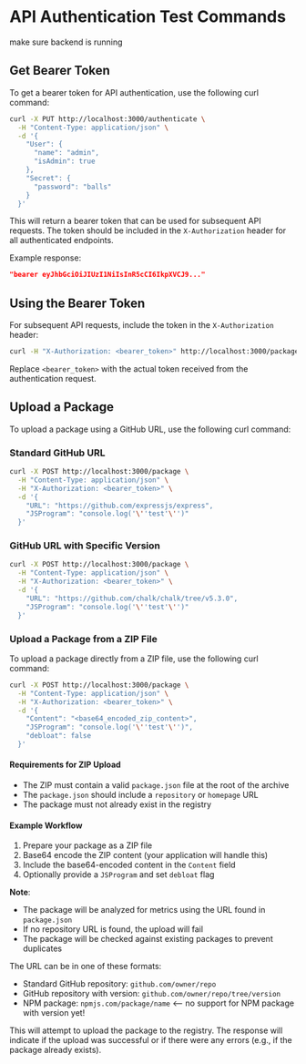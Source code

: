# API Authentication Test Commands
make sure backend is running
## Get Bearer Token
To get a bearer token for API authentication, use the following curl command:

```bash
curl -X PUT http://localhost:3000/authenticate \
  -H "Content-Type: application/json" \
  -d '{
    "User": {
      "name": "admin",
      "isAdmin": true
    },
    "Secret": {
      "password": "balls"
    }
  }'
```

This will return a bearer token that can be used for subsequent API requests. The token should be included in the `X-Authorization` header for all authenticated endpoints.

Example response:
```json
"bearer eyJhbGciOiJIUzI1NiIsInR5cCI6IkpXVCJ9..."
```

## Using the Bearer Token
For subsequent API requests, include the token in the `X-Authorization` header:

```bash
curl -H "X-Authorization: <bearer_token>" http://localhost:3000/package/{id}
```

Replace `<bearer_token>` with the actual token received from the authentication request.

## Upload a Package
To upload a package using a GitHub URL, use the following curl command:

### Standard GitHub URL
```bash
curl -X POST http://localhost:3000/package \
  -H "Content-Type: application/json" \
  -H "X-Authorization: <bearer_token>" \
  -d '{
    "URL": "https://github.com/expressjs/express",
    "JSProgram": "console.log('\''test'\'')"
  }'
```

### GitHub URL with Specific Version
```bash
curl -X POST http://localhost:3000/package \
  -H "Content-Type: application/json" \
  -H "X-Authorization: <bearer_token>" \
  -d '{
    "URL": "https://github.com/chalk/chalk/tree/v5.3.0",
    "JSProgram": "console.log('\''test'\'')"
  }'
```

### Upload a Package from a ZIP File
To upload a package directly from a ZIP file, use the following curl command:

```bash
curl -X POST http://localhost:3000/package \
  -H "Content-Type: application/json" \
  -H "X-Authorization: <bearer_token>" \
  -d '{
    "Content": "<base64_encoded_zip_content>",
    "JSProgram": "console.log('\''test'\'')",
    "debloat": false
  }'
```

#### Requirements for ZIP Upload
- The ZIP must contain a valid `package.json` file at the root of the archive
- The `package.json` should include a `repository` or `homepage` URL
- The package must not already exist in the registry

#### Example Workflow
1. Prepare your package as a ZIP file
2. Base64 encode the ZIP content (your application will handle this)
3. Include the base64-encoded content in the `Content` field
4. Optionally provide a `JSProgram` and set `debloat` flag

**Note**: 
- The package will be analyzed for metrics using the URL found in `package.json`
- If no repository URL is found, the upload will fail
- The package will be checked against existing packages to prevent duplicates

The URL can be in one of these formats:
- Standard GitHub repository: `github.com/owner/repo`
- GitHub repository with version: `github.com/owner/repo/tree/version`
- NPM package: `npmjs.com/package/name`  <-- no support for NPM package with version yet!


This will attempt to upload the package to the registry. The response will indicate if the upload was successful or if there were any errors (e.g., if the package already exists).
